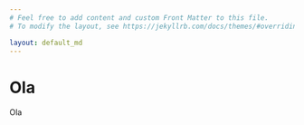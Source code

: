 ```yaml
---
# Feel free to add content and custom Front Matter to this file.
# To modify the layout, see https://jekyllrb.com/docs/themes/#overriding-theme-defaults

layout: default_md
---
```


# Ola

Ola
